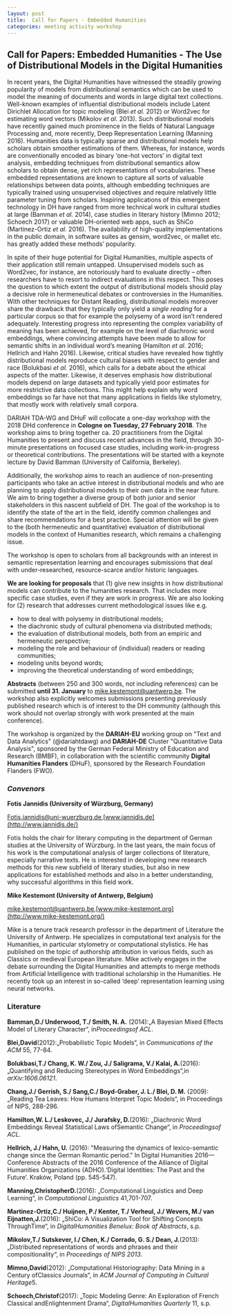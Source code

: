 ```yaml
---
layout: post
title:  Call for Papers - Embedded Humanities 
categories: meeting activity workshop
---
```


## Call for Papers: Embedded Humanities - The Use of Distributional Models in the Digital Humanities ##

In recent years, the Digital Humanities have witnessed the steadily growing popularity of models from distributional semantics which can be used to model the meaning of documents and words in large digital text collections. Well-known examples of influential distributional models include Latent Dirichlet Allocation for topic modeling (Blei *et al.* 2012) or Word2vec for estimating word vectors (Mikolov *et al.* 2013). Such distributional models have recently gained much prominence in the fields of Natural Language Processing and, more recently, Deep Representation Learning (Manning 2016). Humanities data is typically sparse and distributional models help scholars obtain smoother estimations of them. Whereas, for instance, words are conventionally encoded as binary ‘one-hot vectors’ in digital text analysis, embedding techniques from distributional semantics allow scholars to obtain dense, yet rich representations of vocabularies. These embedded representations are known to capture all sorts of valuable relationships between data points, although embedding techniques are typically trained using unsupervised objectives and require relatively little parameter tuning from scholars. Inspiring applications of this emergent technology in DH have ranged from more technical work in cultural studies at large (Bamman *et al.* 2014), case studies in literary history (Mimno 2012; Schoech 2017) or valuable DH-oriented web apps, such as ShiCo (Martinez-Ortiz *et al.* 2016). The availability of high-quality implementations in the public domain, in software suites as gensim, word2vec, or mallet etc. has greatly added these methods’ popularity.

In spite of their huge potential for Digital Humanities, multiple aspects of their application still remain untapped. Unsupervised models such as Word2vec, for instance, are notoriously hard to evaluate directly – often researchers have to resort to indirect evaluations in this respect. This poses the question to which extent the output of distributional models should play a decisive role in hermeneutical debates or controversies in the Humanities. With other techniques for Distant Reading, distributional models moreover share the drawback that they typically only yield a *single reading* for a particular corpus so that for example the polysemy of a word isn’t rendered adequately. Interesting progress into representing the complex variability of meaning has been achieved, for example on the level of diachronic word embeddings, where convincing attempts have been made to allow for semantic shifts in an individual word’s meaning (Hamilton *et al.* 2016; Hellrich and Hahn 2016). Likewise, critical studies have revealed how tightly distributional models reproduce cultural biases with respect to gender and race (Bolukbasi *et al.* 2016), which calls for a debate about the ethical aspects of the matter. Likewise, it deserves emphasis how distributional models depend on large datasets and typically yield poor estimates for more restrictive data collections. This might help explain why word embeddings so far have not that many applications in fields like stylometry, that mostly work with relatively small corpora.

DARIAH TDA-WG and DHuF will collocate a one-day workshop with the 2018 DHd conference in **Cologne on Tuesday, 27 February 2018**. The workshop aims to bring together ca. 20 practitioners from the Digital Humanities to present and discuss recent advances in the field, through 30-minute presentations on focused case studies, including work-in-progress or theoretical contributions. The presentations will be started with a keynote lecture by David Bamman (University of California, Berkeley). 

Additionally, the workshop aims to reach an audience of non-presenting participants who take an active interest in distributional models and who are planning to apply distributional models to their own data in the near future. We aim to bring together a diverse group of both junior and senior stakeholders in this nascent subfield of DH. The goal of the workshop is to identify the state of the art in the field, identify common challenges and share recommendations for a best practice. Special attention will be given to the (both hermeneutic and quantitative) evaluation of distributional models in the context of Humanities research, which remains a challenging issue.

The workshop is open to scholars from all backgrounds with an interest in semantic representation learning and encourages submissions that deal with under-researched, resource-scarce and/or historic languages. 

**We are looking for proposals** that (1) give new insights in how distributional models can contribute to the humanities research. That includes more specific case studies, even if they are work in progress. We are also looking for (2) research that addresses current methodological issues like e.g.

- how to deal with polysemy in distributional models;
- the diachronic study of cultural phenomena via distributed methods;
- the evaluation of distributional models, both from an empiric and hermeneutic perspective;
- modeling the role and behaviour of (individual) readers or reading communities;
- modeling units beyond words;
- improving the theoretical understanding of word embeddings;

**Abstracts** (between 250 and 300 words, not including references) can be submitted **until 31. January** to mike.kestemont@uantwerp.be. The workshop also explicitly welcomes submissions presenting previously published research which is of interest to the DH community (although this work should not overlap strongly with work presented at the main conference).

The workshop is organized by the **DARIAH-EU** working group on "Text and Data Analytics" (@dariahtdawg) and **DARIAH-DE** Cluster "Quantitative Data Analysis", sponsored by the German Federal Ministry of Education and Research (BMBF), in collaboration with the scientific community **Digital Humanities Flanders** (DHuF), sponsored by the Research Foundation Flanders (FWO).

### *Convenors* ###

**Fotis Jannidis (University of Würzburg, Germany)**

Fotis.jannidis@uni-wuerzburg.de,[www.jannidis.de](http://www.jannidis.de/)

Fotis holds the chair for literary computing in the department of German studies at the University of Würzburg. In the last years, the main focus of his work is the computational analysis of larger collections of literature, especially narrative texts. He is interested in developing new research methods for this new subfield of literary studies, but also in new applications for established methods and also in a better understanding, why successful algorithms in this field work.

**Mike Kestemont (University of Antwerp, Belgium)**

mike.kestemont@uantwerp.be,[www.mike-kestemont.org](http://www.mike-kestemont.org/)

Mike is a tenure track research professor in the department of Literature the University of Antwerp. He specializes in computational text analysis for the Humanities, in particular stylometry or computational stylistics. He has published  on the topic of authorship attribution in various fields, such as Classics or medieval European literature. Mike actively engages in the debate surrounding the Digital Humanities and attempts to merge methods from Artificial Intelligence with traditional scholarship in the Humanities. He recently took up an interest in so-called ‘deep’ representation learning using neural networks.

### Literature ###

**Bamman,D./ Underwood, T./ Smith, N. A.** (2014):„A Bayesian Mixed Effects Model of Literary Character“, in*Proceedingsof ACL*.

**Blei,David**(2012):„Probabilistic Topic Models“, in *Communications of the ACM* 55, 77-84.

**Bolukbasi,T./ Chang, K. W./ Zou, J./ Saligrama, V./ Kalai, A.**(2016): „Quantifying and Reducing Stereotypes in Word Embeddings“,in *arXiv:1606.06121*.

**Chang,J./ Gerrish, S./ Sang,C./ Boyd-Graber, J. L./ Blei, D. M.** (2009):„Reading Tea Leaves: How Humans Interpret Topic Models“, in Proceedings of NIPS, 288-296.

**Hamilton,W. L./ Leskovec, J./ Jurafsky, D.**(2016): „Diachronic Word Embeddings Reveal Statistical Laws ofSemantic Change“, in *Proceedingsof ACL*.

**Hellrich, J./ Hahn, U.** (2016): "Measuring the dynamics of lexico-semantic change since the German Romantic period." In Digital Humanities 2016—Conference Abstracts of the 2016 Conference of the Alliance of Digital Humanities Organizations (ADHO).‘Digital Identities: The Past and the Future’. Kraków, Poland (pp. 545-547).

**Manning,ChristopherD.**(2016): „Computational Linguistics and Deep Learning“, in *Computational Linguistics* 41,701-707.

**Martinez-Ortiz,C./ Huijnen, P./ Kenter, T./ Verheul, J./ Wevers, M./ van Eijnatten,J.**(2016): „ShiCo: A Visualization Tool for Shifting Concepts ThroughTime“, in *DigitalHumanities Benelux: Book af Abstracts*, s.p.

**Mikolov,T./ Sutskever, I./ Chen, K./ Corrado, G. S./ Dean, J.**(2013): „Distributed representations of words and phrases and their compositionality“, in *Proceedings of NIPS 2013*.

**Mimno,David**(2012): „Computational Historiography: Data Mining in a Century ofClassics Journals“, in *ACM Journal of Computing in Cultural Heritage*5.

**Schoech,Christof**(2017): „Topic Modeling Genre: An Exploration of French Classical andEnlightenment Drama“, *DigitalHumanities Quarterly* 11, s.p.

